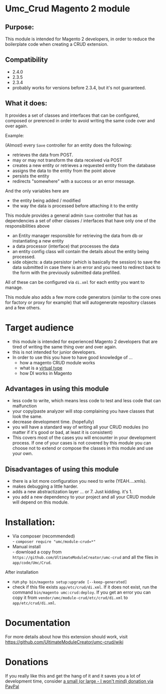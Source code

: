 # Umc_Crud Magento 2 module

## Purpose:

This module is intended for Magento 2 developers, in order to reduce the boilerplate code when creating a CRUD extension.

## Compatibility

 - 2.4.0  
 - 2.3.5  
 - 2.3.4  
 - probably works for versions before 2.3.4, but it's not guaranteed.  
## What it does:
It provides a set of classes and interfaces that can be configured, composed or prerenced in order to avoid writing the same code over and over again.  

Example: 

(Almost) every `Save` controller for an entity does the following:

 - retrieves the data from POST.
 - may or may not transform the data received via POST
 - creates a new entity or retrieves a requested entity from the database
 - assigns the data to the entity from the point above
 - persists the entity
 - redirects "somewhere" with a success or an error message.
 
And the only variables here are 
 - the entity being added / modified
 - the way the data is processed before attaching it to the entity
 
This module provides a general admin `Save` controller that has as dependencies a set of other classes / interfaces that have only one of the responsibilities above
 - an Entity manager responsible for retrieving the data from db or instantiating a new entity
 - a data processor (interface) that processes the data
 - an entity config class will contain the details about the entity being processed.
 - side objects: a data persistor (which is basically the session) to save the data submitted in case there is an error and you need to redirect back to the form with the previously submitted data prefilled.   

All of these can be configured via `di.xml` for each entity you want to manage.  

This module also adds a few more code generators (similar to the core ones for factory or proxy for example) that will autogenerate repository classes and a few others.

# Target audience

 - this module is intended for experienced Magento 2 developers that are tired of writing the same thing over and over again. 
 - this is not intended for junior developers.
 - In order to use this you have to have good knowledge of ...  
   - how a magento CRUD module works
   - what is a <a href="https://devdocs.magento.com/guides/v2.3/extension-dev-guide/build/di-xml-file.html">virtual type</a>
   - how DI works in Magento 

## Advantages in using this module
 - less code to write, which means less code to test and less code that can malfunction
 - your copy/paste analyzer will stop complaining you have classes that look the same.
 - decrease development time. (hopefully)
 - you will have a standard way of writing all your CRUD modules (no matter if it's good or bad, at least it is consistent)
 - This covers most of the cases you will encounter in your development process. If one of your cases is not covered by this module you can choose not to extend or compose the classes in this module and use your own.
 
 
## Disadvantages of using this module
 - there is a lot more configuration you need to write (YEAH....xmls).  
 - makes debugging a little harder.
 - adds a new abstractization layer ... or 7. Just kidding. it's 1.
 - you add a new dependency to your project and all your CRUD module will depend on this module.
 
 # Installation:
   - Via composer (recommended)  
    - `composer require "umc/module-crud=*"`
   - Manual install  
    - download a copy from `https://github.com/UltimateModuleCreator/umc-crud` and all the files in `app/code/Umc/Crud`.
    
  After installation 
   - run `php bin/magento setup:upgrade [--keep-generated]`
   - check if this file exists `app/etc/crud/di.xml`. If it does not exist, run the command `bin/magento umc:crud:deploy`. If you get an error you can copy it from `vendor/umc/module-crud/etc/crud/di.xml` to `app/etc/crud/di.xml`.
  
# Documentation
  
For more details about how this extension should work, visit https://github.com/UltimateModuleCreator/umc-crud/wiki

# Donations

If you really like this and get the hang of it and it saves you a lot of development time, consider <a href="https://www.paypal.me/MariusStrajeru/10">a small (or large - I won't mind) donation via PayPal</a>
